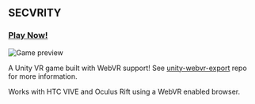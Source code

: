 ## SECVRITY

### [Play Now!](https://caseyyee.github.io/secvrity/)

![Game preview](https://raw.githubusercontent.com/caseyyee/secvrity/video/preview.gif)

A Unity VR game built with WebVR support!
See [unity-webvr-export](unity-webvr-export) repo for more information.

Works with HTC VIVE and Oculus Rift using a WebVR enabled browser.


